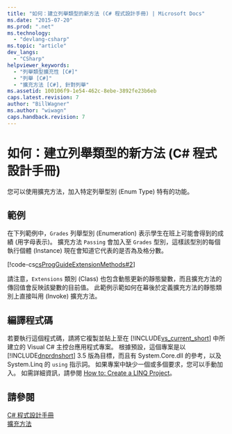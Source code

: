 ```yaml
---
title: "如何：建立列舉類型的新方法 (C# 程式設計手冊) | Microsoft Docs"
ms.date: "2015-07-20"
ms.prod: ".net"
ms.technology: 
  - "devlang-csharp"
ms.topic: "article"
dev_langs: 
  - "CSharp"
helpviewer_keywords: 
  - "列舉類型擴充性 [C#]"
  - "列舉 [C#]"
  - "擴充方法 [C#], 針對列舉"
ms.assetid: 100106f9-1e54-462c-8ebe-3892fe23b6eb
caps.latest.revision: 7
author: "BillWagner"
ms.author: "wiwagn"
caps.handback.revision: 7
---
```

# 如何：建立列舉類型的新方法 (C# 程式設計手冊)
您可以使用擴充方法，加入特定列舉型別 \(Enum Type\) 特有的功能。  
  
## 範例  
 在下列範例中，`Grades` 列舉型別 \(Enumeration\) 表示學生在班上可能會得到的成績 \(用字母表示\)。  擴充方法 `Passing` 會加入至 `Grades` 型別，這樣該型別的每個執行個體 \(Instance\) 現在會知道它代表的是否為及格分數。  
  
 [!code-cs[csProgGuideExtensionMethods#2](../../../csharp/programming-guide/classes-and-structs/codesnippet/csharp/how-to-create-a-new-meth_1.cs)]  
  
 請注意，`Extensions` 類別 \(Class\) 也包含動態更新的靜態變數，而且擴充方法的傳回值會反映該變數的目前值。  此範例示範如何在幕後於定義擴充方法的靜態類別上直接叫用 \(Invoke\) 擴充方法。  
  
## 編譯程式碼  
 若要執行這個程式碼，請將它複製並貼上至在 [!INCLUDE[vs_current_short](../../../csharp/programming-guide/classes-and-structs/includes/vs-current-short-md.md)] 中所建立的 Visual C\# 主控台應用程式專案。  根據預設，這個專案是以 [!INCLUDE[dnprdnshort](../../../csharp/getting-started/includes/dnprdnshort-md.md)] 3.5 版為目標，而且有 System.Core.dll 的參考，以及 System.Linq 的 `using` 指示詞。  如果專案中缺少一個或多個要求，您可以手動加入。  如需詳細資訊，請參閱 [How to: Create a LINQ Project](../Topic/How%20to:%20Create%20a%20LINQ%20Project.md)。  
  
## 請參閱  
 [C\# 程式設計手冊](../../../csharp/programming-guide/index.md)   
 [擴充方法](../../../csharp/programming-guide/classes-and-structs/extension-methods.md)